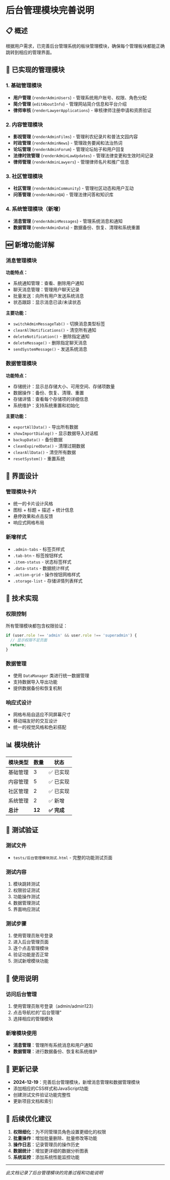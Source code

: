 # 后台管理模块完善说明

## 📋 概述

根据用户需求，已完善后台管理系统的板块管理模块，确保每个管理板块都能正确跳转到相应的管理界面。

## 🎯 已实现的管理模块

### 1. 基础管理模块
- **用户管理** (`renderAdminUsers`) - 管理系统用户账号、权限、角色分配
- **简介管理** (`editAboutInfo`) - 管理网站简介信息和平台介绍
- **律师审核** (`renderLawyerApplications`) - 审核律师注册申请和资质验证

### 2. 内容管理模块
- **影视管理** (`renderAdminFilms`) - 管理利农纪录片和普法文园内容
- **时政管理** (`renderAdminNews`) - 管理政务要闻和法治热词
- **论坛管理** (`renderAdminForum`) - 管理论坛帖子和用户回复
- **法律时效管理** (`renderAdminLawUpdates`) - 管理法律变更和生效时间记录
- **律师管理** (`renderAdminLawyers`) - 管理律师名片和推广信息

### 3. 社区管理模块
- **社区管理** (`renderAdminCommunity`) - 管理社区动态和用户互动
- **问答管理** (`renderAdminQA`) - 管理法律问答和知识库

### 4. 系统管理模块（新增）
- **消息管理** (`renderAdminMessages`) - 管理系统消息和通知
- **数据管理** (`renderAdminData`) - 数据备份、恢复、清理和系统重置

## 🆕 新增功能详解

### 消息管理模块
**功能特点：**
- 系统通知管理：查看、删除用户通知
- 聊天消息管理：管理用户聊天记录
- 批量发送：向所有用户发送系统消息
- 状态跟踪：显示消息已读/未读状态

**主要功能：**
- `switchAdminMessageTab()` - 切换消息类型标签
- `clearAllNotifications()` - 清空所有通知
- `deleteNotification()` - 删除指定通知
- `deleteMessage()` - 删除指定聊天消息
- `sendSystemMessage()` - 发送系统消息

### 数据管理模块
**功能特点：**
- 存储统计：显示总存储大小、可用空间、存储项数量
- 数据操作：备份、恢复、清理、重置
- 存储详情：查看每个存储项的详细信息
- 系统维护：支持系统重置和初始化

**主要功能：**
- `exportAllData()` - 导出所有数据
- `showImportDialog()` - 显示数据导入对话框
- `backupData()` - 备份数据
- `cleanExpiredData()` - 清理过期数据
- `clearAllData()` - 清空所有数据
- `resetSystem()` - 重置系统

## 🎨 界面设计

### 管理模块卡片
- 统一的卡片设计风格
- 图标 + 标题 + 描述 + 统计信息
- 悬停效果和点击反馈
- 响应式网格布局

### 新增样式
- `.admin-tabs` - 标签页样式
- `.tab-btn` - 标签按钮样式
- `.item-status` - 状态标签样式
- `.data-stats` - 数据统计样式
- `.action-grid` - 操作按钮网格样式
- `.storage-list` - 存储详情列表样式

## 🔧 技术实现

### 权限控制
所有管理模块都包含权限验证：
```javascript
if (user.role !== 'admin' && user.role !== 'superadmin') {
  // 显示权限不足页面
  return;
}
```

### 数据管理
- 使用 `DataManager` 类进行统一数据管理
- 支持数据导入导出功能
- 提供数据备份和恢复机制

### 响应式设计
- 网格布局自适应不同屏幕尺寸
- 移动端友好的交互设计
- 统一的视觉风格和色彩搭配

## 📊 模块统计

| 模块类型 | 数量 | 状态 |
|---------|------|------|
| 基础管理 | 3 | ✅ 已实现 |
| 内容管理 | 5 | ✅ 已实现 |
| 社区管理 | 2 | ✅ 已实现 |
| 系统管理 | 2 | ✅ 新增 |
| **总计** | **12** | **✅ 完成** |

## 🧪 测试验证

### 测试文件
- `tests/后台管理模块测试.html` - 完整的功能测试页面

### 测试内容
1. 模块跳转测试
2. 权限验证测试
3. 功能操作测试
4. 数据管理测试
5. 界面响应测试

### 测试步骤
1. 使用管理员账号登录
2. 进入后台管理页面
3. 逐个点击管理模块
4. 验证功能是否正常
5. 测试新增模块功能

## 🚀 使用说明

### 访问后台管理
1. 使用管理员账号登录（admin/admin123）
2. 点击导航栏的"后台管理"
3. 选择相应的管理模块

### 新增模块使用
- **消息管理**：管理所有系统消息和用户通知
- **数据管理**：进行数据备份、恢复和系统维护

## 📝 更新记录

- **2024-12-19**：完善后台管理模块，新增消息管理和数据管理模块
- 添加相应的CSS样式和JavaScript功能
- 创建测试文件验证功能完整性
- 更新项目文档和索引

## 🔮 后续优化建议

1. **权限细化**：为不同管理员角色设置更细化的权限
2. **批量操作**：增加批量删除、批量修改等功能
3. **操作日志**：记录管理员的操作历史
4. **数据统计**：增加更详细的数据分析图表
5. **系统监控**：添加系统性能监控功能

---

*此文档记录了后台管理模块的完善过程和功能说明*
